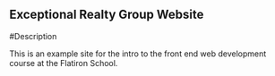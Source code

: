 Exceptional Realty Group Website
-----

#Description

This is an example site for the intro to the front end web development course at the Flatiron School.
